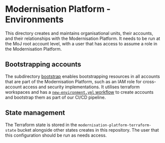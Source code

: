 # Modernisation Platform - Environments

This directory creates and maintains organisational units, their accounts, and their relationships with the Modernisation Platform. It needs to be run at the MoJ root account level, with a user that has access to assume a role in the Modernisation Platform.

## Bootstrapping accounts

The subdirectory [bootstrap](bootstrap) enables bootstrapping resources in all accounts that are part of the Modernisation Platform, such as an IAM role for cross-account access and security implementations. It utilises terraform workspaces and has a [`new-environment.yml` workflow](https://github.com/ministryofjustice/modernisation-platform/blob/main/.github/workflows/new-environment.yml) to create accounts and bootstrap them as part of our CI/CD pipeline.

## State management

The Terraform state is stored in the `modernisation-platform-terraform-state` bucket alongside other states creates in this repository. The user that this configuration should be run as needs access.

